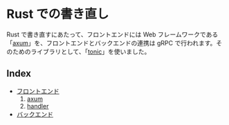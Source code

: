# Rust での書き直し

Rust で書き直すにあたって、フロントエンドには Web フレームワークである「[axum](https://github.com/tokio-rs/axum)」を、フロントエンドとバックエンドの連携は gRPC で行われます。そのためのライブラリとして、「[tonic](https://github.com/hyperium/tonic)」を使いました。

## Index

- [フロントエンド](./frontend/0.frontend.md)
  1. [axum](./frontend/1.axum.md)
  2. [handler](./frontend/2.handler.md)
- [バックエンド](./backend/0.backend.md)
